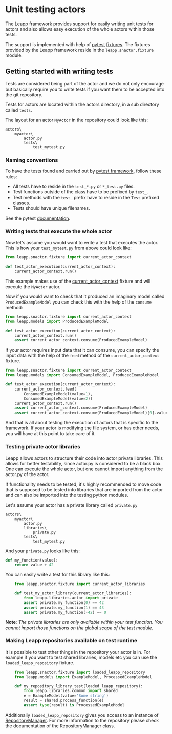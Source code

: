 # Unit testing actors

The Leapp framework provides support for easily writing unit tests for
actors and also allows easy execution of the whole actors within those
tests.

The support is implemented with help of
[pytest](https://docs.pytest.org/en/latest/)
[fixtures](https://docs.pytest.org/en/latest/fixture.html). The fixtures
provided by the Leapp framework reside in the `leapp.snactor.fixture`
module.

## Getting started with writing tests

Tests are considered being part of the actor and we do not only
encourage but basically require you to write tests if you want them to
be accepted into the git repository.

Tests for actors are located within the actors directory, in a sub
directory called `tests`.

The layout for an actor `MyActor` in the repository could look like
this:

```
actors\
    myactor\
        actor.py
        tests\
            test_mytest.py
```

### Naming conventions

To have the tests found and carried out by
[pytest framework](https://pytest.org), follow these rules:

- All tests have to reside in the `test_*.py` or `*_test.py` files.
- Test functions outside of the class have to be prefixed by `test_`.
- Test methods with the `test_` prefix have to reside in the `Test` prefixed classes.
- Tests should have unique filenames.

See the pytest [documentation](https://docs.pytest.org/en/latest/goodpractices.html#tests-outside-application-code).

### Writing tests that execute the whole actor

Now let's assume you would want to write a test that executes the actor.
This is how your `test_mytest.py` from above could look like:
```python
from leapp.snactor.fixture import current_actor_context

def test_actor_execution(current_actor_context):
    current_actor_context.run()
```

This example makes use of the
[current_actor_context](#current-actor-context) fixture and will
execute the `MyActor` actor.

Now if you would want to check that it produced an imaginary model
called `ProducedExampleModel` you can check this with the help of the
`consume` method:
```python
from leapp.snactor.fixture import current_actor_context
from leapp.models import ProducedExampleModel

def test_actor_execution(current_actor_context):
    current_actor_context.run()
    assert current_actor_context.consume(ProducedExampleModel)
```

If your actor requires input data that it can consume, you can specify
the input data with the help of the `feed` method of the
`current_actor_context` fixture.

```python
from leapp.snactor.fixture import current_actor_context
from leapp.models import ConsumedExampleModel, ProducedExampleModel

def test_actor_execution(current_actor_context):
    current_actor_context.feed(
        ConsumedExampleModel(value=1),
        ConsumedExampleModel(value=2))
    current_actor_context.run()
    assert current_actor_context.consume(ProducedExampleModel)
    assert current_actor_context.consume(ProducedExampleModel)[0].value == 3
```

And that is all about testing the execution of actors that is specific
to the framework. If your actor is modifying the file system, or
has other needs, you will have at this point to take care of it.

### Testing private actor libraries

Leapp allows actors to structure their code into actor private
libraries. This allows for better testability, since actor.py is
considered to be a black box. One can execute the whole actor, but
one cannot import anything from the actor.py of the actor.

If functionality needs to be tested, it's highly recommended to
move code that is supposed to be tested into libraries that are
imported from the actor and can also be imported into the testing
python modules.

Let's assume your actor has a private library called `private.py`

```
actors\
    myactor\
        actor.py
        libraries\
            private.py
        tests\
            test_mytest.py
```

And your `private.py` looks like this:

```python
def my_function(value):
    return value + 42
```

You can easily write a test for this library like this:

```python
    from leapp.snactor.fixture import current_actor_libraries

    def test_my_actor_library(current_actor_libraries):
        from leapp.libraries.actor import private
        assert private.my_function(0) == 42
        assert private.my_function(1) == 43
        assert private.my_function(-42) == 0
```

**Note**: *The private libraries are only available within your test
function. You cannot import those functions on the global scope of the
test module.*

### Making Leapp repositories available on test runtime

It is possible to test other things in the repository your actor is in.
For example if you want to test shared libraries, models etc you can
use the `loaded_leapp_repository` fixture.


```python
    from leapp.snactor.fixture import loaded_leapp_repository
    from leapp.models import ExampleModel, ProcessedExampleModel

    def my_repository_library_test(loaded_leapp_repository):
        from leapp.libraries.common import shared
        e = ExampleModel(value='Some string')
        result = shared.process_function(e)
        assert type(result) is ProcessedExampleModel
```

Additionally `loaded_leapp_repository` gives you access to an instance
of [RepositoryManager](pydoc/leapp.repository.html#leapp.repository.manager.RepositoryManager).
For more information to the repository please check the documentation of
the RepositoryManager class.
